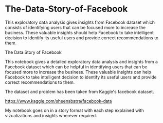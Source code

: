# The-Data-Story-of-Facebook
This exploratory data analysis gives insights from Facebook dataset which consists of identifying users that can be focused more to increase the business. These valuable insights should help Facebook to take intelligent decision to identify its useful users and provide correct recommendations to them.

The Data Story of Facebook

This notebook gives a detailed exploratory data analysis and insights from a Facebook dataset which can be helpful in identifying users that can be focused more to increase the business. These valuable insights can help Facebook to take intelligent decision to identify its useful users and provide correct recommendations to them.

The dataset and problem has been taken from Kaggle's facebook dataset.

https://www.kaggle.com/sheenabatra/facebook-data

My notebook goes on in a story format with each step explained with vizualizations and insights wherever required.
